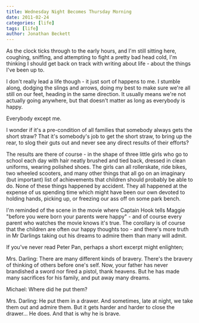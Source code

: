 ```yaml
---
title: Wednesday Night Becomes Thursday Morning
date: 2011-02-24
categories: [life]
tags: [life]
author: Jonathan Beckett
---
```


As the clock ticks through to the early hours, and I'm still sitting here, coughing, sniffing, and attempting to fight a pretty bad head cold, I'm thinking I should get back on track with writing about life - about the things I've been up to.

I don't really lead a life though - it just sort of happens to me. I stumble along, dodging the slings and arrows, doing my best to make sure we're all still on our feet, heading in the same direction. It usually means we're not actually going anywhere, but that doesn't matter as long as everybody is happy.

Everybody except me.

I wonder if it's a pre-condition of all families that somebody always gets the short straw? That it's somebody's job to get the short straw, to bring up the rear, to slog their guts out and never see any direct results of their efforts?

The results are there of course - in the shape of three little girls who go to school each day with hair neatly brushed and tied back, dressed in clean uniforms, wearing polished shoes. The girls can all rollerskate, ride bikes, two wheeled scooters, and many other things that all go on an imaginary (but important) list of achievements that children should probably be able to do. None of these things happened by accident. They all happened at the expense of us spending time which might have been our own devoted to holding hands, picking up, or freezing our ass off on some park bench.

I'm reminded of the scene in the movie where Captain Hook tells Maggie "before you were born your parents were happy" - and of course every parent who watches the movie knows it's true. The corollary is of course that the children are often our happy thoughts too - and there's more truth in Mr Darlings taking out his dreams to admire them than many will admit.

If you've never read Peter Pan, perhaps a short excerpt might enlighten;

Mrs. Darling: There are many different kinds of bravery. There's the bravery of thinking of others before one's self. Now, your father has never brandished a sword nor fired a pistol, thank heavens. But he has made many sacrifices for his family, and put away many dreams.

Michael: Where did he put them?

Mrs. Darling: He put them in a drawer. And sometimes, late at night, we take them out and admire them. But it gets harder and harder to close the drawer... He does. And that is why he is brave.